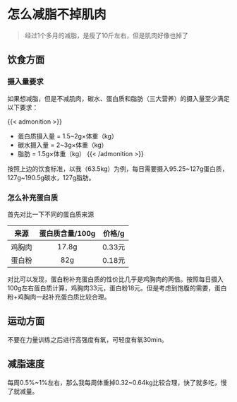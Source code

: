 # 怎么减脂不掉肌肉


> 经过1个多月的减脂，是瘦了10斤左右，但是肌肉好像也掉了<!--more-->

## 饮食方面

### 摄入量要求
如果想减脂，但是不减肌肉，碳水、蛋白质和脂肪（三大营养）的摄入量至少满足以下要求：

{{< admonition >}}
- 蛋白质摄入量 = 1.5~2g×体重（kg）
- 碳水摄入量 = 2~3g×体重（kg）
- 脂肪 = 1.5g×体重（kg）
{{< /admonition >}}

按照上边的饮食标准，以我（63.5kg）为例，每日需要摄入95.25~127g蛋白质，127g~190.5g碳水，127g脂肪。

### 怎么补充蛋白质

首先对比一下不同的蛋白质来源

| 来源   | 蛋白质含量/100g | 价格/g |
| :------: | :---------------: | :------: |
| 鸡胸肉 | 17.8g           | 0.33元 |
| 蛋白粉 | 82g             | 0.18元 | 

对比可以发现，蛋白粉补充蛋白质的性价比几乎是鸡胸肉的两倍。按照每日摄入100g左右蛋白质计算，鸡胸肉33元，蛋白粉18元。但是考虑到饱腹的需要，蛋白粉+鸡胸肉一起补充蛋白质比较合理。

## 运动方面

不要在力量训练之后进行高强度有氧，可轻度有氧30min。

## 减脂速度

每周0.5%~1%左右，那么我每周体重掉0.32~0.64kg比较合理，快了就多吃，慢了就减量。
